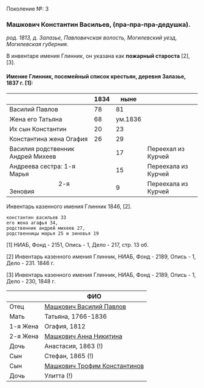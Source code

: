 Поколение №: 3

### Машкович Константин Васильев, (пра-пра-пра-дедушка).

_род. 1813, д. Залазье, Павловичская волость, Могилевский уезд, Могилевская губерния._

В инвентаре имения Глинник, он указана как **пожарный староста** [2], [3].



#### Имение Глинник, посемейный список крестьян, деревня Залазье, 1837 г. [1]:

|                                   | 1834 | ныне    |                     |
|-----------------------------------|------|---------|---------------------|
| Василий Павлов                    | 78   | 81      |                     |
| Жена его Татьяна                  | 68   | ум.1836 |                     |
| Их сын Константин                 | 20   | 23      |                     |
| Константина жена Огафия           | 26   | 29      |                     |
| Василия родственник Андрей Михеев |      | 17      | Переехал из Курчей  | 
| Андреева сестра: 1-я Марья        |      | 15      | Переехала из Курчей |
| &nbsp;&nbsp;&nbsp;&nbsp;&nbsp;&nbsp;&nbsp;&nbsp;&nbsp;&nbsp;&nbsp;&nbsp;&nbsp;&nbsp;&nbsp;&nbsp;&nbsp;&nbsp;&nbsp;&nbsp;&nbsp;&nbsp;&nbsp;&nbsp;&nbsp;&nbsp;&nbsp;&nbsp;&nbsp; 2-я Зеновия      |      | 9       | Переехала из Курчей |


Инвентарь казенного имения Глинник 1846, [2].
```
константин васильев 33 
его жена агафья 34, 
родственник андрей михеев 27, 
родственницы марья 25 и зиновья 19
```

[1] НИАБ, Фонд - 2151, Опись - 1, Дело - 217, стр. 13 об.

[2] Инвентарь казенного имения Глинник, НИАБ, Фонд - 2189, Опись - 1, Дело - 231. 1846 г.

[3] Инвентарь казенного имения Глинник, НИАБ, Фонд - 2189, Опись - 1, Дело - 230, 1848 г.

|          | ФИО                                                                       |
|----------|---------------------------------------------------------------------------|
| Отец     | [Машкович Василий Павлов](/ancestors/2-Машкович-Василий-Павлов)           |
| Мать     | Татьяна, 1766-1836                                                        |
| 1-я Жена | Огафия, 1812                                                              |
| 2-я Жена | [Машкович Анна Никитина](/ancestors/3-Машкович-Анна-Никитина)             |
| Дочь     | Анастасия, 1863 (!)                                                       |
| Сын      | Стефан, 1865 (!)                                                          |
| Сын      | [Машкович Трофим Константинов](/ancestors/4-Машкович-Трофим-Константинов) |
| Дочь     | Улитта (!)                                                                |
